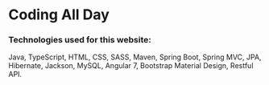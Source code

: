 # Coding All Day

### Technologies used for this website: 
Java, TypeScript, HTML, CSS, SASS, Maven, Spring Boot, Spring MVC, JPA, Hibernate, Jackson, MySQL, Angular 7, Bootstrap Material Design, Restful API.
